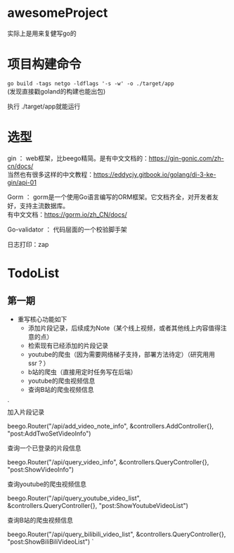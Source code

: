 # awesomeProject
实际上是用来复健写go的

# 项目构建命令

`go build -tags netgo -ldflags '-s -w' -o ./target/app`  
(发现直接戳goland的构建也能出包)

执行 ./target/app就能运行

# 选型

gin ： web框架，比beego精简。是有中文文档的：https://gin-gonic.com/zh-cn/docs/  
当然也有很多这样的中文教程：https://eddycjy.gitbook.io/golang/di-3-ke-gin/api-01  

Gorm ： gorm是一个使用Go语言编写的ORM框架。它文档齐全，对开发者友好，支持主流数据库。  
有中文文档：https://gorm.io/zh_CN/docs/  

Go-validator ： 代码层面的一个校验脚手架

日志打印：zap


# TodoList

## 第一期

- 重写核心功能如下
  - 添加片段记录，后续成为Note（某个线上视频，或者其他线上内容值得注意的点）
  - 检索现有已经添加的片段记录
  - youtube的爬虫（因为需要网络梯子支持，部署方法待定）（研究用用ssr？）
  - b站的爬虫（直接用定时任务写在后端）
  - youtube的爬虫视频信息
  - 查询B站的爬虫视频信息


`	
加入片段记录

beego.Router("/api/add_video_note_info", &controllers.AddController{}, "post:AddTwoSetVideoInfo")

查询一个已登录的片段信息

beego.Router("/api/query_video_info", &controllers.QueryController{}, "post:ShowVideoInfo")

查询youtube的爬虫视频信息

beego.Router("/api/query_youtube_video_list", &controllers.QueryController{}, "post:ShowYoutubeVideoList")

查询B站的爬虫视频信息

beego.Router("/api/query_bilibili_video_list", &controllers.QueryController{}, "post:ShowBiliBiliVideoList")
`
